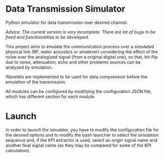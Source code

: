# Data Transmission Simulator
Python simulator for data transmission over desired channel. 

*Advice: The current version is very incomplete. There are lot of bugs to be fixed and functionalities to be developed.*

This project aims to emulate the communication process over a simulated physical link (RF, water acoustics or whatever) considering the effect of the noise over the analogized signal (from a original digital one), so that, bit-flip due to noise, attenuation, echo and other problems sources can be analyzed by simulation.

Wavelets are implemented to be used for data compression before the emulation of the transmission. 

All modules can be configured by modifying the configuration JSON file, which has different section for each module.

# Launch
In order to launch the simulator, you have to modify the configuration file for the desired options and to modify the bash launcher to select the simulation sequence and, if the KPI extractor is used, select an origin signal name and another final signal name (as they may be compared for some of the KPI calculation).
